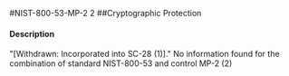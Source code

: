 #NIST-800-53-MP-2 2
##Cryptographic Protection
#### Description
"[Withdrawn: Incorporated into SC-28 (1)]."
No information found for the combination of standard NIST-800-53 and control MP-2 (2)
